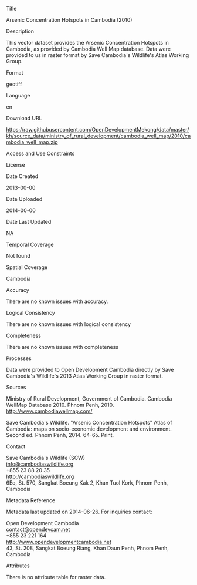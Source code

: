 Title

Arsenic Concentration Hotspots in Cambodia (2010)

Description

This vector dataset provides the Arsenic Concentration Hotspots in Cambodia, as provided by Cambodia Well Map database. Data were provided to us in raster format by Save Cambodia's Wildlife's Atlas Working Group.

Format

geotiff

Language

en

Download URL

https://raw.githubusercontent.com/OpenDevelopmentMekong/data/master/kh/source_data/ministry_of_rural_development/cambodia_well_map/2010/cambodia_well_map.zip

Access and Use Constraints



License



Date Created

2013-00-00

Date Uploaded

2014-00-00

Date Last Updated

NA

Temporal Coverage

Not found

Spatial Coverage

Cambodia

Accuracy

There are no known issues with accuracy.

Logical Consistency

There are no known issues with logical consistency

Completeness

There are no known issues with completeness

Processes

Data were provided to Open Development Cambodia directly by Save Cambodia's Wildlife's 2013 Atlas Working Group in raster format.

Sources

Ministry of Rural Development, Government of Cambodia. Cambodia WellMap Database 2010. Phnom Penh, 2010. http://www.cambodiawellmap.com/

Save Cambodia's Wildlife. "Arsenic Concentration Hotspots" Atlas of Cambodia: maps on socio-economic development and environment. Second ed. Phnom Penh, 2014. 64-65. Print.

Contact

Save Cambodia's Wildlife (SCW)  
info@cambodiaswildlife.org  
+855 23 88 20 35  
http://cambodiaswildlife.org  
6Eo, St. 570, Sangkat Boeung Kak 2, Khan Tuol Kork, Phnom Penh, Cambodia   

Metadata Reference

Metadata last updated on 2014-06-26. For inquiries contact:

Open Development Cambodia  
contact@opendevcam.net  
+855 23 221 164  
http://www.opendevelopmentcambodia.net  
43, St. 208, Sangkat Boeung Riang, Khan Daun Penh, Phnom Penh, Cambodia   

Attributes

There is no attribute table for raster data.

